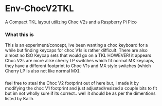 # Env-ChocV2TKL
A Compact TKL layout utilizing Choc V2s and a Raspberry Pi Pico

### What this is
This is an experiment/concept, Ive been wanting a choc keyboard for a while but finding keycaps for choc V1s is rather difficult. There are also almost no ISO Keycap sets that would go on a TKL HOWEVER! it appears Choc V2s are more alike cherry LP switches which fit normal MX keycaps, they have a different footprint to Choc V1s and MX style switches (which Cherry LP is also not like normal MX).

###
feel free to steal the Choc V2 footprint out of here but, I made it by modifying the choc V1 footprint and just adjusted/resized a couple bits to fit but im not wholly sure if its correct.. well it should be as per the dimentions listed by Kailh.
